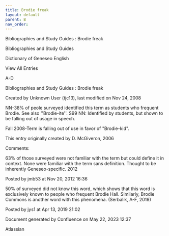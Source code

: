 ```yaml
---
title: Brodie freak
layout: default
parent: B
nav_order:
---
```


Bibliographies and Study Guides : Brodie freak

Bibliographies and Study Guides

Dictionary of Geneseo English

View All Entries

A-D

Bibliographies and Study Guides : Brodie freak

Created by  Unknown User (tjc13), last modified on Nov 24, 2008

NN-38% of peole surveyed identified this term as students who frequent Brodie. See also ''Brodie-ite''. S99 NN: Identified by students, but shown to be falling out of usage in speech.

Fall 2008-Term is falling out of use in favor of &quot;Brodie-kid&quot;.

This entry originally created by D. McGiveron, 2006

Comments:

63% of those surveyed were not familiar with the term but could define it in context. None were familiar with the term sans definition. Thought to be inherently Geneseo-specific. 2012

Posted by jmb53 at Nov 20, 2012 16:36

50% of surveyed did not know this word, which shows that this word is exclusively known to people who frequent Brodie Hall. Similarly, Brodie Commons is another word with this phenomena. (Serbalik, A-F, 2019)

Posted by jys1 at Apr 13, 2019 21:02

Document generated by Confluence on May 22, 2023 12:37

Atlassian
